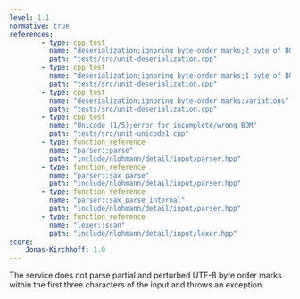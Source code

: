 ```yaml
---
level: 1.1
normative: true
references:
        - type: cpp_test
          name: "deserialization;ignoring byte-order marks;2 byte of BOM"
          path: "tests/src/unit-deserialization.cpp"
        - type: cpp_test
          name: "deserialization;ignoring byte-order marks;1 byte of BOM"
          path: "tests/src/unit-deserialization.cpp"
        - type: cpp_test
          name: "deserialization;ignoring byte-order marks;variations"
          path: "tests/src/unit-deserialization.cpp"
        - type: cpp_test
          name: "Unicode (1/5);error for incomplete/wrong BOM"
          path: "tests/src/unit-unicode1.cpp"
        - type: function_reference
          name: "parser::parse"
          path: "include/nlohmann/detail/input/parser.hpp"
        - type: function_reference
          name: "parser::sax_parse"
          path: "include/nlohmann/detail/input/parser.hpp"
        - type: function_reference
          name: "parser::sax_parse_internal"
          path: "include/nlohmann/detail/input/parser.hpp"
        - type: function_reference
          name: "lexer::scan"
          path: "include/nlohmann/detail/input/lexer.hpp"
score:
    Jonas-Kirchhoff: 1.0
---
```


The service does not parse partial and perturbed UTF-8 byte order marks within the first three characters of the input and throws an exception.
